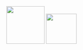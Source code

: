 <div align="center">
  <img src="https://www.logo.wine/a/logo/YouTube/YouTube-Icon-Full-Color-Logo.wine.svg" alt="" width="100" />
  <img src="https://cdn.freelogovectors.net/svg09/discord_logo-freelogovectors.net_.svg" alt="" width="80" />
  
  
  </div>
